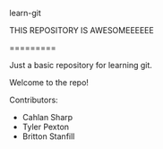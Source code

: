 learn-git

THIS REPOSITORY IS AWESOMEEEEEE

=========

Just a basic repository for learning git.

Welcome to the repo!

Contributors:
* Cahlan Sharp
* Tyler Pexton
* Britton Stanfill
